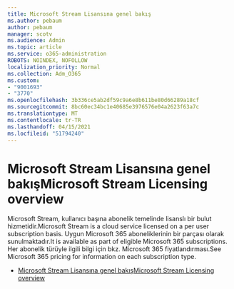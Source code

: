 ```yaml
---
title: Microsoft Stream Lisansına genel bakış
ms.author: pebaum
author: pebaum
manager: scotv
ms.audience: Admin
ms.topic: article
ms.service: o365-administration
ROBOTS: NOINDEX, NOFOLLOW
localization_priority: Normal
ms.collection: Adm_O365
ms.custom:
- "9001693"
- "3770"
ms.openlocfilehash: 3b336ce5ab2df59c9a6e8b611be80d66289a18cf
ms.sourcegitcommit: 8bc60ec34bc1e40685e3976576e04a2623f63a7c
ms.translationtype: MT
ms.contentlocale: tr-TR
ms.lasthandoff: 04/15/2021
ms.locfileid: "51794240"
---
```

# <a name="microsoft-stream-licensing-overview"></a><span data-ttu-id="495f2-102">Microsoft Stream Lisansına genel bakış</span><span class="sxs-lookup"><span data-stu-id="495f2-102">Microsoft Stream Licensing overview</span></span>

<span data-ttu-id="495f2-103">Microsoft Stream, kullanıcı başına abonelik temelinde lisanslı bir bulut hizmetidir.</span><span class="sxs-lookup"><span data-stu-id="495f2-103">Microsoft Stream is a cloud service licensed on a per user subscription basis.</span></span> <span data-ttu-id="495f2-104">Uygun Microsoft 365 aboneliklerinin bir parçası olarak sunulmaktadır.</span><span class="sxs-lookup"><span data-stu-id="495f2-104">It is available as part of eligible Microsoft 365 subscriptions.</span></span> <span data-ttu-id="495f2-105">Her abonelik türüyle ilgili bilgi için bkz. Microsoft 365 fiyatlandırması.</span><span class="sxs-lookup"><span data-stu-id="495f2-105">See Microsoft 365 pricing for information on each subscription type.</span></span>

- [<span data-ttu-id="495f2-106">Microsoft Stream Lisansına genel bakış</span><span class="sxs-lookup"><span data-stu-id="495f2-106">Microsoft Stream Licensing overview</span></span>](https://docs.microsoft.com/stream/license-overview)